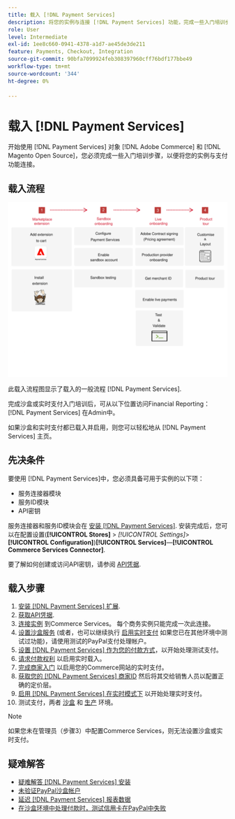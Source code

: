 ```yaml
---
title: 载入 [!DNL Payment Services]
description: 将您的实例与连接 [!DNL Payment Services] 功能，完成一些入门培训步骤。
role: User
level: Intermediate
exl-id: 1ee8c660-0941-4378-a1d7-ae45de3de211
feature: Payments, Checkout, Integration
source-git-commit: 90bfa7099924feb308397960cff76bdf177bbe49
workflow-type: tm+mt
source-wordcount: '344'
ht-degree: 0%

---
```


# 载入 [!DNL Payment Services]

开始使用 [!DNL Payment Services] 对象 [!DNL Adobe Commerce] 和 [!DNL Magento Open Source]，您必须完成一些入门培训步骤，以便将您的实例与支付功能连接。

## 载入流程

![载入流程](assets/onboarding-diagram.svg)

此载入流程图显示了载入的一般流程 [!DNL Payment Services].

完成沙盒或实时支付入门培训后，可从以下位置访问Financial Reporting： [!DNL Payment Services] 在Admin中。

如果沙盒和实时支付都已载入并启用，则您可以轻松地从 [!DNL Payment Services] 主页。

## 先决条件

要使用 [!DNL Payment Services]中，您必须具备可用于实例的以下项：

* 服务连接器模块
* 服务ID模块
* API密钥

服务连接器和服务ID模块会在 [安装 [!DNL Payment Services]](install.md). 安装完成后，您可以在配置设置(**[!UICONTROL Stores]** > _[!UICONTROL Settings]_>**[!UICONTROL Configuration]**)**[!UICONTROL Services]**—**[!UICONTROL Commerce Services Connector]**.

要了解如何创建或访问API密钥，请参阅 [API凭据](#obtain-api-credentials).

## 载入步骤

1. [安装 [!DNL Payment Services] 扩展](install.md#get-payment-services).
1. [获取API凭据](connect.md#obtain-api-credentials).
1. [连接实例](connect.md#configure-commerce-services) 到Commerce Services。 每个商务实例只能完成一次此连接。
1. [设置沙盒服务](sandbox.md#enable-sandbox-testing) (或者，也可以继续执行 [启用实时支付](sandbox.md#enable-live-payments) 如果您已在其他环境中测试过功能)，请使用测试的PayPal支付处理帐户。
1. [设置 [!DNL Payment Services] 作为您的付款方式](production.md#set-payment-services-as-payment-method)，以开始处理测试支付。
1. [请求付款权利](production.md#request-payments-entitlement-from-adobe) 以启用实时载入。
1. [完成商家入门](production.md#complete-merchant-onboarding) 以启用您的Commerce网站的实时支付。
1. [获取您的 [!DNL Payment Services] 商家ID](production.md#configure-pricing-tier) 然后将其交给销售人员以配置正确的定价层。
1. [启用 [!DNL Payment Services] 在实时模式下](production.md#enable-live-payments) 以开始处理实时支付。
1. 测试支付，两者 [沙盒](sandbox.md#test-in-sandbox-environment) 和 [生产](production.md#test-in-production) 环境。

>[!NOTE]
>
>如果您未在管理员（步骤3）中配置Commerce Services，则无法设置沙盒或实时支付。

## 疑难解答

* [疑难解答 [!DNL Payment Services] 安装](https://experienceleague.adobe.com/docs/commerce-knowledge-base/kb/troubleshooting/payments/payservices-install.html?lang=en)
* [未验证PayPal沙盒帐户](https://experienceleague.adobe.com/docs/commerce-knowledge-base/kb/troubleshooting/payments/payservices-paypal-acct.html)
* [延迟 [!DNL Payment Services] 报表数据](https://experienceleague.adobe.com/docs/commerce-knowledge-base/kb/troubleshooting/payments/payservices-report-info-delayed.html)
* [在沙盒环境中处理付款时，测试信用卡在PayPal中失败](https://experienceleague.adobe.com/docs/commerce-knowledge-base/kb/troubleshooting/payments/payservices-cc-sandbox-failure.html?lang=en)
